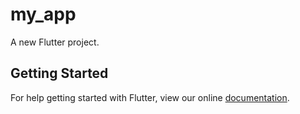 # my_app

A new Flutter project.

## Getting Started

For help getting started with Flutter, view our online
[documentation](https://flutter.io/).
